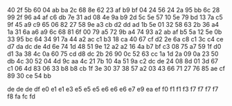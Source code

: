 40
2f  5b
60
04	ab	ba
2c
68  8e
62
23	af  b9	bf
04
24	56
24
2a	95  bb
6c
28  99
2f
96  a4	af	c6	db
7e
31  ad
08
4e  9a	b9
2d
5c  5e
57
10	5e  79	bd
13
7a  c5
9f
45	a9	c9
65
06  82
27
58	9e	a3	cb	d2	dd
ad
1b	5e
01
32	58	63
2b
36  a4
1a
31	6a	a6	a9
6c
68  81
6f
00	79	a5
72
9b	a4
74
93  a2  ab	af	b5
5a
12  5e
0b
33	95  bc
64
34  91
7a
44	a2	ac  c1
b3
18	ca
40
67	cf  d2
2e
6a  c8
c1
3c	c4	ce	d7	da	dc	de
4d
6e	74
1d
48	51  9e
12
a2	a2
16
4a	b7  bf	c3
08
75  a7
59
1f	d0	d1
3a
38	4c
0a
60	75	cd	d8	dc
2b
26  90
0c
52	63	cc
1a
1d  2a
09
0a	23	50	db
4c
30	52
04
4d	9c	aa
4c
21	7b
10
4a	51	9a	c2	dc	de
24
08  8d
01
3d	67  c1
06
4d	83
06
33	b8	b8	cb
1f
3e	30
37
38	57	a2
03
43  66
71
27	76	85	ae	cf
89
30	ce
54
bb

de	de	de
df
e0
e1	e1
e3
e5	e5	e5
e6	e6  e6
e7
e9
ea
ef
f0
f1	f1
f3
f7  f7  f7	f7
f8
fa
fc
fd
